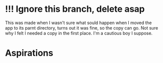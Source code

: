# !!! Ignore this branch, delete asap

This was made when I wasn't sure what sould happen when I moved the app to its parnt directory, turns out it was fine, so the copy can go. Not sure why I felt I needed a copy in the first place. I'm a cautious boy I suppose.

# Aspirations

